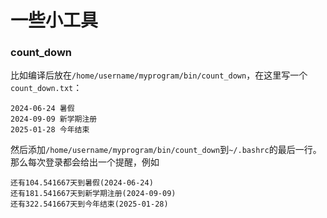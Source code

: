 # 一些小工具

### count_down
比如编译后放在`/home/username/myprogram/bin/count_down`，在这里写一个`count_down.txt`：
```text
2024-06-24 暑假
2024-09-09 新学期注册
2025-01-28 今年结束
```
然后添加`/home/username/myprogram/bin/count_down`到`~/.bashrc`的最后一行。那么每次登录都会给出一个提醒，例如
```text
还有104.541667天到暑假(2024-06-24)
还有181.541667天到新学期注册(2024-09-09)
还有322.541667天到今年结束(2025-01-28)
```